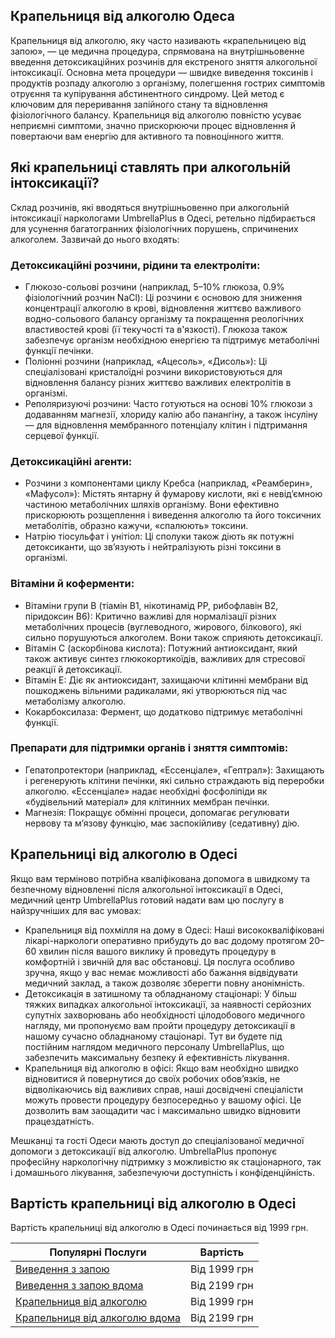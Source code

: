 
## Крапельниця від алкоголю Одеса

Крапельниця від алкоголю, яку часто називають «крапельницею від запою», — це медична процедура, спрямована на внутрішньовенне введення детоксикаційних розчинів для екстреного зняття алкогольної інтоксикації. Основна мета процедури — швидке виведення токсинів і продуктів розпаду алкоголю з організму, полегшення гострих симптомів отруєння та купірування абстинентного синдрому. Цей метод є ключовим для переривання запійного стану та відновлення фізіологічного балансу. Крапельниця від алкоголю повністю усуває неприємні симптоми, значно прискорюючи процес відновлення й повертаючи вам енергію для активного та повноцінного життя.

## Які крапельниці ставлять при алкогольній інтоксикації?

Склад розчинів, які вводяться внутрішньовенно при алкогольній інтоксикації наркологами UmbrellaPlus в Одесі, ретельно підбирається для усунення багатогранних фізіологічних порушень, спричинених алкоголем. Зазвичай до нього входять:

### Детоксикаційні розчини, рідини та електроліти:

* Глюкозо-сольові розчини (наприклад, 5–10% глюкоза, 0.9% фізіологічний розчин NaCl): Ці розчини є основою для зниження концентрації алкоголю в крові, відновлення життєво важливого водно-сольового балансу організму та покращення реологічних властивостей крові (її текучості та в'язкості). Глюкоза також забезпечує організм необхідною енергією та підтримує метаболічні функції печінки. 
* Поліонні розчини (наприклад, «Ацесоль», «Дисоль»): Ці спеціалізовані кристалоїдні розчини використовуються для відновлення балансу різних життєво важливих електролітів в організмі. 
* Реполяризуючі розчини: Часто готуються на основі 10% глюкози з додаванням магнезії, хлориду калію або панангіну, а також інсуліну — для відновлення мембранного потенціалу клітин і підтримання серцевої функції. 

### Детоксикаційні агенти:

* Розчини з компонентами циклу Кребса (наприклад, «Реамберин», «Мафусол»): Містять янтарну й фумарову кислоти, які є невід’ємною частиною метаболічних шляхів організму. Вони ефективно прискорюють розщеплення і виведення алкоголю та його токсичних метаболітів, образно кажучи, «спалюють» токсини. 
* Натрію тіосульфат і унітіол: Ці сполуки також діють як потужні детоксиканти, що зв’язують і нейтралізують різні токсини в організмі. 

### Вітаміни й коферменти:

* Вітаміни групи B (тіамін B1, нікотинамід PP, рибофлавін B2, піридоксин B6): Критично важливі для нормалізації різних метаболічних процесів (вуглеводного, жирового, білкового), які сильно порушуються алкоголем. Вони також сприяють детоксикації. 
* Вітамін C (аскорбінова кислота): Потужний антиоксидант, який також активує синтез глюкокортикоїдів, важливих для стресової реакції й детоксикації. 
* Вітамін E: Діє як антиоксидант, захищаючи клітинні мембрани від пошкоджень вільними радикалами, які утворюються під час метаболізму алкоголю. 
* Кокарбоксилаза: Фермент, що додатково підтримує метаболічні функції. 

### Препарати для підтримки органів і зняття симптомів:

* Гепатопротектори (наприклад, «Ессенціале», «Гептрал»): Захищають і регенерують клітини печінки, які сильно страждають від переробки алкоголю. «Ессенціале» надає необхідні фосфоліпіди як «будівельний матеріал» для клітинних мембран печінки. 
* Магнезія: Покращує обмінні процеси, допомагає регулювати нервову та м’язову функцію, має заспокійливу (седативну) дію. 

## Крапельниці від алкоголю в Одесі

Якщо вам терміново потрібна кваліфікована допомога в швидкому та безпечному відновленні після алкогольної інтоксикації в Одесі, медичний центр UmbrellaPlus готовий надати вам цю послугу в найзручніших для вас умовах:

* Крапельниця від похмілля на дому в Одесі: Наші висококваліфіковані лікарі-наркологи оперативно прибудуть до вас додому протягом 20–60 хвилин після вашого виклику й проведуть процедуру в комфортній і звичній для вас обстановці. Ця послуга особливо зручна, якщо у вас немає можливості або бажання відвідувати медичний заклад, а також дозволяє зберегти повну анонімність. 
* Детоксикація в затишному та обладнаному стаціонарі: У більш тяжких випадках алкогольної інтоксикації, за наявності серйозних супутніх захворювань або необхідності цілодобового медичного нагляду, ми пропонуємо вам пройти процедуру детоксикації в нашому сучасно обладнаному стаціонарі. Тут ви будете під постійним наглядом медичного персоналу UmbrellaPlus, що забезпечить максимальну безпеку й ефективність лікування. 
* Крапельниця від алкоголю в офісі: Якщо вам необхідно швидко відновитися й повернутися до своїх робочих обов’язків, не відволікаючись від важливих справ, наші досвідчені спеціалісти можуть провести процедуру безпосередньо у вашому офісі. Це дозволить вам заощадити час і максимально швидко відновити працездатність. 

Мешканці та гості Одеси мають доступ до спеціалізованої медичної допомоги з детоксикації від алкоголю. UmbrellaPlus пропонує професійну наркологічну підтримку з можливістю як стаціонарного, так і домашнього лікування, забезпечуючи доступність і конфіденційність.

## Вартість крапельниці від алкоголю в Одесі

Вартість крапельниці від алкоголю в Одесі починається від 1999 грн.

| Популярні Послуги                                                                                           | Вартість     |
| ----------------------------------------------------------------------------------------------------------- | ------------ |
| [Виведення з запою](https://umbrella-plus.com.ua/uk/vivod-iz-zapoia-od-ua/)                                 | Від 1999 грн |
| [Виведення з запою вдома](https://umbrella-plus.com.ua/uk/vivod-iz-zapoia-na-domy-od-ua/)                   | Від 2199 грн |
| [Крапельниця від алкоголю](https://umbrella-plus.com.ua/uk/services/kapelnica_ot_alkogola_umbrellaplus-ua/) | Від 1999 грн |
| [Крапельниця від алкоголю вдома](https://umbrella-plus.com.ua/uk/vizov-narkologa-od-ua/)                    | Від 2199 грн |

